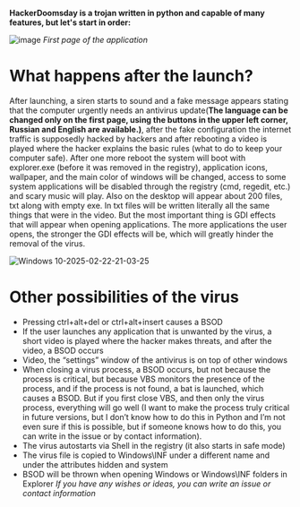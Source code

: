 **HackerDoomsday is a trojan written in python and capable of many features, but let's start in order:**

![image](https://github.com/user-attachments/assets/f70b3456-6d21-46d1-ad92-de26f7794313)
*First page of the application*

# What happens after the launch?

After launching, a siren starts to sound and a fake message appears stating that the computer urgently needs an antivirus update(**The language can be changed only on the first page, using the buttons in the upper left corner, Russian and English are available.)**, after the fake configuration the internet traffic is supposedly hacked by hackers and after rebooting a video is played where the hacker explains the basic rules (what to do to keep your computer safe). After one more reboot the system will boot with explorer.exe (before it was removed in the registry), application icons, wallpaper, and the main color of windows will be changed, access to some system applications will be disabled through the registry (cmd, regedit, etc.) and scary music will play. Also on the desktop will appear about 200 files, txt along with empty exe. In txt files will be written literally all the same things that were in the video. But the most important thing is GDI effects that will appear when opening applications. The more applications the user opens, the stronger the GDI effects will be, which will greatly hinder the removal of the virus. 

![Windows 10-2025-02-22-21-03-25](https://github.com/user-attachments/assets/59f01a29-6b12-4ba5-9fc7-d63d25fa6fb8)

# Other possibilities of the virus
- Pressing ctrl+alt+del or ctrl+alt+insert causes a BSOD
- If the user launches any application that is unwanted by the virus, a short video is played where the hacker makes threats, and after the video, a BSOD occurs
- Video, the “settings” window of the antivirus is on top of other windows
- When closing a virus process, a BSOD occurs, but not because the process is critical, but because VBS monitors the presence of the process, and if the process is not found, a bat is launched, which causes a BSOD. But if you first close VBS, and then only the virus process, everything will go well (I want to make the process truly critical in future versions, but I don’t know how to do this in Python and I’m not even sure if this is possible, but if someone knows how to do this, you can write in the issue or by contact information).
- The virus autostarts via Shell in the registry (it also starts in safe mode)
- The virus file is copied to Windows\INF under a different name and under the attributes hidden and system
- BSOD will be thrown when opening Windows or Windows\INF folders in Explorer
*If you have any wishes or ideas, you can write an issue or contact information* 
